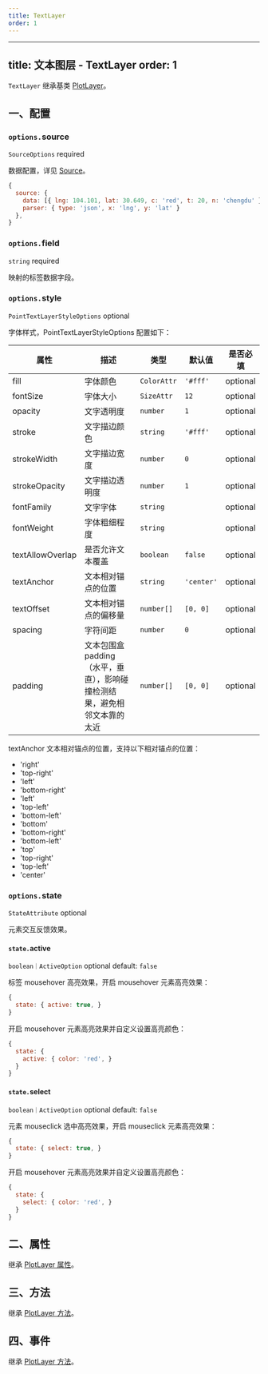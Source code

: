 ```yaml
---
title: TextLayer
order: 1
---
```


---
title: 文本图层 - TextLayer
order: 1
---

`TextLayer` 继承基类 [PlotLayer](/zh/docs/api/maps/layers/plot-layer)。

## 一、配置

### `options.`source

`SourceOptions` required

数据配置，详见 [Source](/zh/docs/api/maps/source)。

```js
{
  source: {
    data: [{ lng: 104.101, lat: 30.649, c: 'red', t: 20, n: 'chengdu' }],
    parser: { type: 'json', x: 'lng', y: 'lat' }
  },
}
```

### `options.`field

`string` required

映射的标签数据字段。

### `options.`style

`PointTextLayerStyleOptions` optional

字体样式，PointTextLayerStyleOptions 配置如下：

| 属性             | 描述                                                                      | 类型        | 默认值     | 是否必填 |
| ---------------- | ------------------------------------------------------------------------- | ----------- | ---------- | -------- |
| fill             | 字体颜色                                                                  | `ColorAttr` | `'#fff'`   | optional |
| fontSize         | 字体大小                                                                  | `SizeAttr`  | `12`       | optional |
| opacity          | 文字透明度                                                                | `number`    | `1`        | optional |
| stroke           | 文字描边颜色                                                              | `string`    | `'#fff'`   | optional |
| strokeWidth      | 文字描边宽度                                                              | `number`    | `0`        | optional |
| strokeOpacity    | 文字描边透明度                                                            | `number`    | `1`        | optional |
| fontFamily       | 文字字体                                                                  | `string`    |            | optional |
| fontWeight       | 字体粗细程度                                                              | `string`    |            | optional |
| textAllowOverlap | 是否允许文本覆盖                                                          | `boolean`   | `false`    | optional |
| textAnchor       | 文本相对锚点的位置                                                        | `string`    | `'center'` | optional |
| textOffset       | 文本相对锚点的偏移量                                                      | `number[]`  | `[0, 0]`   | optional |
| spacing          | 字符间距                                                                  | `number`    | `0`        | optional |
| padding          | 文本包围盒 padding （水平，垂直），影响碰撞检测结果，避免相邻文本靠的太近 | `number[]`  | `[0, 0]`   | optional |

textAnchor 文本相对锚点的位置，支持以下相对锚点的位置：

*   'right'
*   'top-right'
*   'left'
*   'bottom-right'
*   'left'
*   'top-left'
*   'bottom-left'
*   'bottom'
*   'bottom-right'
*   'bottom-left'
*   'top'
*   'top-right'
*   'top-left'
*   'center'


### `options.`state

`StateAttribute` optional

元素交互反馈效果。

#### `state.`active

`boolean｜ActiveOption` optional default: `false`

标签 mousehover 高亮效果，开启 mousehover 元素高亮效果：

```js
{
  state: { active: true, }
}
```

开启 mousehover 元素高亮效果并自定义设置高亮颜色：

```js
{
  state: {
    active: { color: 'red', }
  }
}
```

#### `state.`select

`boolean｜ActiveOption` optional default: `false`

元素 mouseclick 选中高亮效果，开启 mouseclick 元素高亮效果：

```js
{
  state: { select: true, }
}
```

开启 mousehover 元素高亮效果并自定义设置高亮颜色：

```js
{
  state: {
    select: { color: 'red', }
  }
}
```


## 二、属性

继承 [PlotLayer 属性](/zh/docs/api/maps/layers/plot-layer#二、属性)。

## 三、方法

继承 [PlotLayer 方法](/zh/docs/api/maps/layers/plot-layer#三、方法)。

## 四、事件

继承 [PlotLayer 方法](/zh/docs/api/maps/layers/plot-layer#四、事件)。
